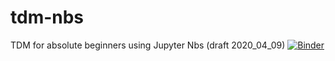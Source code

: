 # tdm-nbs
TDM for absolute beginners using Jupyter Nbs (draft 2020_04_09)
[![Binder](https://mybinder.org/badge_logo.svg)](https://mybinder.org/v2/gh/jasf-/tdm-nbs/master)
